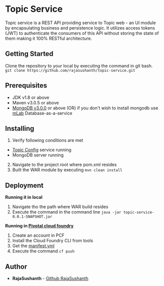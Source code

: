 # Topic Service

Topic service is a REST API providing service to Topic web - an UI module by encapsulating business and persistence logic. It utilizes access tokens (JWT) to authenticate the consumers of this API without storing the state of them making it 100% RESTful architecture.

## Getting Started

Clone the repository to your local by executing the command in git bash.
```git clone https://github.com/rajasushanth/topic-service.git```

## Prerequisites

* JDK v1.8 or above
* Maven v3.0.5 or above
* [MongoDB v3.0.0](https://www.mongodb.com/) or above (OR) if you don't wish to install mongodb use [mLab](https://mlab.com/) Database-as-a-service

## Installing

1. Verify following conditions are met
* [Topic Config](https://github.com/rajasushanth/topic-config.git) service running
* MongoDB server running
2. Navigate to the project root where pom.xml resides
3. Built the WAR module by executing ```mvn clean install```

## Deployment 
**Running it in local**

1. Navigate tho the path where WAR build resides
2. Execute the command in the command line
```java -jar topic-service-0.0.1-SNAPSHOT.jar```

**Running in [Pivotal cloud foundry](https://login.run.pivotal.io/login)**
1. Create an account in PCF
2. Install the Cloud Foundry CLI from tools
3. Get the [manifest.yml](https://github.com/rajasushanth/topic-manifest/blob/master/topic-service/manifest.yml)
4. Execute the command ```cf push```

## Author

* **RajaSushanth** - [Github RajaSushanth](https://github.com/rajasushanth)
